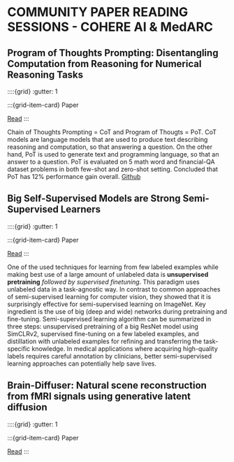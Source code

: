 # COMMUNITY PAPER READING SESSIONS - COHERE AI & MedARC

## Program of Thoughts Prompting: Disentangling Computation from Reasoning for Numerical Reasoning Tasks

::::{grid}
:gutter: 1

:::{grid-item-card} Paper

[Read](https://arxiv.org/abs/2211.12588)
:::

Chain of Thoughts Prompting = CoT and Program of Thougts = PoT. CoT models are language models that are used to produce text describing reasoning and computation, so that answering a question. On the other hand, PoT is used to generate text and programming language, so that an answer to a question. PoT is evaluated on 5 math word and financial-QA dataset problems in both few-shot and zero-shot setting. Concluded that PoT has 12% performance gain overall. [Github](https://github.com/wenhuchen/Program-of-Thoughts) 

## Big Self-Supervised Models are Strong Semi-Supervised Learners

::::{grid}
:gutter: 1

:::{grid-item-card} Paper

[Read](https://arxiv.org/pdf/2006.10029.pdf)
:::

One of the used techniques for learning from few labeled examples while making best use of a large amount of unlabeled data is **unsupervised pretraining** *followed by supervised finetuning*. This paradigm uses unlabeled data in a task-agnostic way. In contrast to common approaches of semi-supervised learning for computer vision, they showed that it is surprisingly effective for semi-supervised learning on ImageNet. Key ingredient is the use of big (deep and wide) networks during pretraining and fine-tuning. Semi-supervised learning algorithm can be summarized in three steps: unsupervised pretraining of a big ResNet model using SimCLRv2, supervised fine-tuning on a few labeled examples, and distillation with unlabeled examples for refining and transferring the task-specific knowledge. In medical applications where acquiring high-quality labels requires careful annotation by clinicians, better semi-supervised learning approaches can potentially help save lives.

## Brain-Diffuser: Natural scene reconstruction from fMRI signals using generative latent diffusion

::::{grid}
:gutter: 1

:::{grid-item-card} Paper

[Read](https://arxiv.org/abs/2303.05334)
:::

